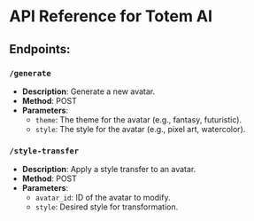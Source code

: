 # API Reference for Totem AI

## Endpoints:
### `/generate`
- **Description**: Generate a new avatar.
- **Method**: POST
- **Parameters**:
  - `theme`: The theme for the avatar (e.g., fantasy, futuristic).
  - `style`: The style for the avatar (e.g., pixel art, watercolor).

### `/style-transfer`
- **Description**: Apply a style transfer to an avatar.
- **Method**: POST
- **Parameters**:
  - `avatar_id`: ID of the avatar to modify.
  - `style`: Desired style for transformation.
